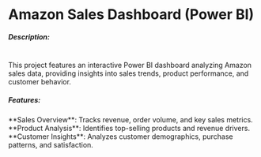 <h1>Amazon Sales Dashboard (Power BI)</h1>

<h5>Description:</h5><br>
This project features an interactive Power BI dashboard analyzing Amazon sales data, providing insights into sales trends, product performance, and customer behavior.<br>

<h5>Features:<br></h5>
**Sales Overview**: Tracks revenue, order volume, and key sales metrics.
**Product Analysis**: Identifies top-selling products and revenue drivers.
**Customer Insights**: Analyzes customer demographics, purchase patterns, and satisfaction.
